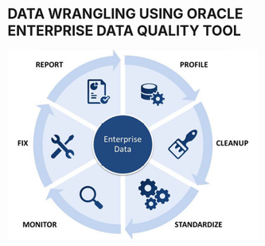 # DATA WRANGLING USING ORACLE ENTERPRISE DATA QUALITY TOOL
#### 
![image1.png](images/data_quality.png)
